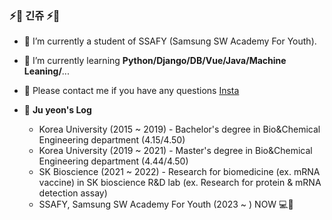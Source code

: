 ### ⚡🌈 긴쥬 ⚡🌈

- 🔭 I’m currently a student of SSAFY (Samsung SW Academy For Youth).
- 💭 I’m currently learning **Python/Django/DB/Vue/Java/Machine Leaning/**...
- 💬 Please contact me if you have any questions [Insta](https://www.instagram.com/ju._.yeon.97/)


- 🌱 **Ju yeon's Log**
  * Korea University (2015 ~ 2019) - Bachelor's degree in Bio&Chemical Engineering department (4.15/4.50)
  * Korea University (2019 ~ 2021) - Master's degree in Bio&Chemical Engineering department (4.44/4.50)
  * SK Bioscience (2021 ~ 2022) - Research for biomedicine (ex. mRNA vaccine) in SK bioscience R&D lab (ex. Research for protein & mRNA detection assay)
  * SSAFY, Samsung SW Academy For Youth (2023 ~ ) NOW 💻📌


<!--
**jupearl/jupearl** is a ✨ _special_ ✨ repository because its `README.md` (this file) appears on your GitHub profile.

Here are some ideas to get you started:


- 🌱 I’m currently learning ...
- 👯 I’m looking to collaborate on ...
- 🤔 I’m looking for help with ...
- 💬 Ask me about ...
- 📫 How to reach me: ...
- 😄 Pronouns: ...
- ⚡ Fun fact: ...
-->
